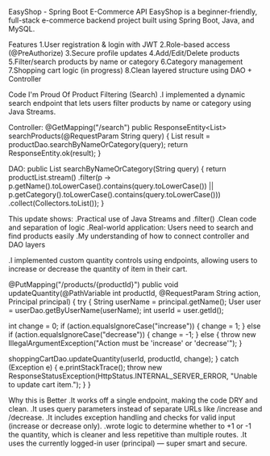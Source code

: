 EasyShop - Spring Boot E-Commerce API
EasyShop is a beginner-friendly, full-stack e-commerce backend project built using Spring Boot, Java, and MySQL. 

Features
1.User registration & login with JWT
2.Role-based access (@PreAuthorize)
3.Secure profile updates
4.Add/Edit/Delete products
5.Filter/search products by name or category
6.Category management
7.Shopping cart logic (in progress)
8.Clean layered structure using DAO + Controller

Code I'm Proud Of
Product Filtering (Search)
.I implemented a dynamic search endpoint that lets users filter products by name or category using Java Streams.

Controller:
@GetMapping("/search")
public ResponseEntity<List<Product>> searchProducts(@RequestParam String query) {
List<Product> result = productDao.searchByNameOrCategory(query);
return ResponseEntity.ok(result);
}

DAO:
public List<Product> searchByNameOrCategory(String query) {
return productList.stream()
.filter(p -> p.getName().toLowerCase().contains(query.toLowerCase()) ||
p.getCategory().toLowerCase().contains(query.toLowerCase()))
.collect(Collectors.toList());
}

This update shows:
.Practical use of Java Streams and .filter()
.Clean code and separation of logic
.Real-world application: Users need to search and find products easily
.My understanding of how to connect controller and DAO layers

.I implemented custom quantity controls using endpoints, allowing users to increase or decrease the quantity of item in their cart.

@PutMapping("/products/{productId}")
public void updateQuantity(@PathVariable int productId, @RequestParam String action, Principal principal) {
try {
String userName = principal.getName();
User user = userDao.getByUserName(userName);
int userId = user.getId();

int change = 0;
        if (action.equalsIgnoreCase("increase")) {
            change = 1;
        } else if (action.equalsIgnoreCase("decrease")) {
            change = -1;
        } else {
            throw new IllegalArgumentException("Action must be 'increase' or 'decrease'");
        }

shoppingCartDao.updateQuantity(userId, productId, change);
    } catch (Exception e) {
        e.printStackTrace();
        throw new ResponseStatusException(HttpStatus.INTERNAL_SERVER_ERROR, "Unable to update cart item.");
    }
}

Why this is Better
.It works off a single endpoint, making the code DRY and clean.
.It uses query parameters instead of separate URLs like /increase and /decrease.
.It includes exception handling and checks for valid input (increase or decrease only).
.wrote logic to determine whether to +1 or -1 the quantity, which is cleaner and less repetitive than multiple routes.
.It uses the currently logged-in user (principal) — super smart and secure.